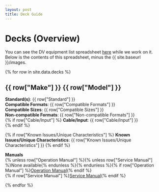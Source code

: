 ```yaml
---
layout: post
title: Deck Guide
---
```



# Decks (Overview)

You can see the DV equipment list spreadsheet [here](https://docs.google.com/spreadsheets/d/1HvNsC110aBH8WjfnNJrF6KlT2STgCT5KRBaf1g6MxGQ/edit#gid=0) while we work on it. Below is the contents of this spreadsheet, minus the {{ site.baseurl }}/images.

{% for row in site.data.decks %}

## {{ row["Make"] }} {{ row["Model"] }}

**Standard(s)**: {{ row["Standard"] }}  
**Compatible Formats**: {{ row["Compatible Formats"] }}  
**Compatible Sizes**: {{ row["Compatible Sizes"] }}  
**Non-compatible Formats**: {{ row["Non-compatible Formats"] }}  
{% if row["Cable/Input"] %}
**Cable/Input**: {{ row["Cable/Input"] }}  
{% endif %}

{% if row["Known Issues/Unique Characteristics"] %}
**Known Issues/Unique Characteristics**: {{ row["Known Issues/Unique Characteristics"] }}
{% endif %}

**Manuals**  
{% unless row["Operation Manual"] %}{% unless row["Service Manual"] %}None available{% endunless %}{% endunless %}{% if row["Operation Manual"] %}<a href='{{ row["Operation Manual"] }}'>Operation Manual</a>{% endif %}  
{% if row["Service Manual"] %}<a href='{{ row["Service Manual"] }}'>Service Manual</a>{% endif %}

{% endfor %}
